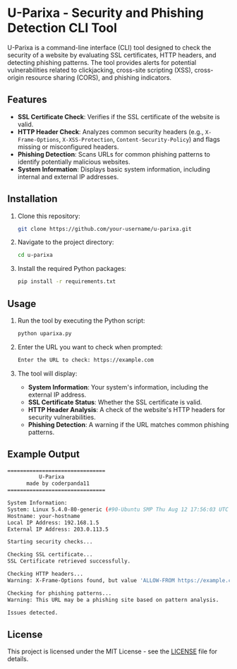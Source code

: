 # U-Parixa - Security and Phishing Detection CLI Tool

U-Parixa is a command-line interface (CLI) tool designed to check the security of a website by evaluating SSL certificates, HTTP headers, and detecting phishing patterns. The tool provides alerts for potential vulnerabilities related to clickjacking, cross-site scripting (XSS), cross-origin resource sharing (CORS), and phishing indicators.

## Features
- **SSL Certificate Check**: Verifies if the SSL certificate of the website is valid.
- **HTTP Header Check**: Analyzes common security headers (e.g., `X-Frame-Options`, `X-XSS-Protection`, `Content-Security-Policy`) and flags missing or misconfigured headers.
- **Phishing Detection**: Scans URLs for common phishing patterns to identify potentially malicious websites.
- **System Information**: Displays basic system information, including internal and external IP addresses.

## Installation

1. Clone this repository:
    ```bash
    git clone https://github.com/your-username/u-parixa.git
    ```

2. Navigate to the project directory:
    ```bash
    cd u-parixa
    ```

3. Install the required Python packages:
    ```bash
    pip install -r requirements.txt
    ```

## Usage

1. Run the tool by executing the Python script:
    ```bash
    python uparixa.py
    ```

2. Enter the URL you want to check when prompted:
    ```bash
    Enter the URL to check: https://example.com
    ```

3. The tool will display:
   - **System Information**: Your system's information, including the external IP address.
   - **SSL Certificate Status**: Whether the SSL certificate is valid.
   - **HTTP Header Analysis**: A check of the website's HTTP headers for security vulnerabilities.
   - **Phishing Detection**: A warning if the URL matches common phishing patterns.

## Example Output

```bash
===============================
          U-Parixa             
      made by coderpanda11     
===============================

System Information:
System: Linux 5.4.0-80-generic (#90-Ubuntu SMP Thu Aug 12 17:56:03 UTC 2021) (64bit)
Hostname: your-hostname
Local IP Address: 192.168.1.5
External IP Address: 203.0.113.5

Starting security checks...

Checking SSL certificate...
SSL Certificate retrieved successfully.

Checking HTTP headers...
Warning: X-Frame-Options found, but value 'ALLOW-FROM https://example.com' may be vulnerable; X-Frame-Options may be vulnerable to clickjacking attacks.

Checking for phishing patterns...
Warning: This URL may be a phishing site based on pattern analysis.

Issues detected.
```
## License

This project is licensed under the MIT License - see the [LICENSE](LICENSE) file for details.
